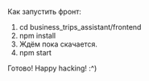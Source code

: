 Как запустить фронт:
1. cd business_trips_assistant/frontend
2. npm install
3. Ждём пока скачается.
4. npm start

Готово! Happy hacking! :^)